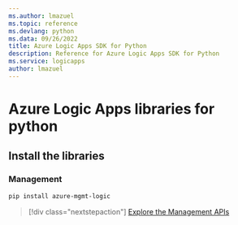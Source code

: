 ```yaml
---
ms.author: lmazuel
ms.topic: reference
ms.devlang: python
ms.data: 09/26/2022
title: Azure Logic Apps SDK for Python
description: Reference for Azure Logic Apps SDK for Python
ms.service: logicapps
author: lmazuel
---
```

# Azure Logic Apps libraries for python

## Install the libraries


### Management

```bash
pip install azure-mgmt-logic
```
> [!div class="nextstepaction"]
> [Explore the Management APIs](/python/api/azure-mgmt-logic)